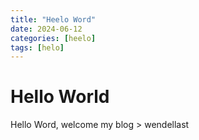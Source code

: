 ```yaml
---
title: "Heelo Word"
date: 2024-06-12
categories: [heelo]
tags: [helo]
---
```


# Hello World

Hello Word, welcome my blog > wendellast
